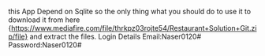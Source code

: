 this App Depend on Sqlite so the only thing what you should do to use it to download it from here
{https://www.mediafire.com/file/thrkpz03rojte54/Restaurant+Solution+Git.zip/file}
and extract the files.
Login Details 
Email:Naser0120#
Password:Naser0120#
